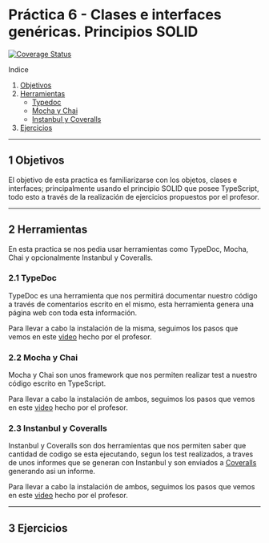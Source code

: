 # Práctica 6 - Clases e interfaces genéricas. Principios SOLID

[![Coverage Status](https://coveralls.io/repos/github/ULL-ESIT-INF-DSI-2122/ull-esit-inf-dsi-21-22-prct06-generics-solid-Yeixon98/badge.svg?branch=main)](https://coveralls.io/github/ULL-ESIT-INF-DSI-2122/ull-esit-inf-dsi-21-22-prct06-generics-solid-Yeixon98?branch=main)

Indice

1. [Objetivos](#Object)
2. [Herramientas](#Tools)
   * [Typedoc](#TypeDoc)
   * [Mocha y Chai](#Test)
   * [Instanbul y Coveralls](#Quality)
3. [Ejercicios](#Exercise)

***

## 1 Objetivos <a name="Object"></a>

El objetivo de esta practica es familiarizarse con los objetos, clases e interfaces; principalmente usando el principio SOLID que posee TypeScript, todo esto a través de la realización de ejercicios propuestos por el profesor.

***

## 2 Herramientas <a name="Tools"></a>

En esta practica se nos pedia usar herramientas como TypeDoc, Mocha, Chai y opcionalmente Instanbul y Coveralls.

### 2.1 TypeDoc <a name="TypeDoc"></a>

TypeDoc es una herramienta que nos permitirá documentar nuestro código a través de comentarios escrito en el mismo, esta herramienta genera una página web con toda esta información.

Para llevar a cabo la instalación de la misma, seguimos los pasos que vemos en este [video](https://drive.google.com/file/d/19LLLCuWg7u0TjjKz9q8ZhOXgbrKtPUme/view) hecho por el profesor.

### 2.2 Mocha y Chai <a name="Test"></a>

Mocha y Chai son unos framework que nos permiten realizar test a nuestro código escrito en TypeScript.

Para llevar a cabo la instalación de ambos, seguimos los pasos que vemos en este [video](https://drive.google.com/file/d/1-z1oNOZP70WBDyhaaUijjHvFtqd6eAmJ/view) hecho por el profesor.

### 2.3 Instanbul y Coveralls<a name="Quality"></a>

Instanbul y Coveralls son dos herramientas que nos permiten saber que cantidad de codigo se esta ejecutando, segun los test realizados, a traves de unos informes que se generan con Instanbul y son enviados a [Coveralls](https://coveralls.io/) generando asi un informe.

Para llevar a cabo la instalación de ambos, seguimos los pasos que vemos en este [video](https://drive.google.com/file/d/1xLDc4CpoYpsAlCFO_4DMwu7MKCtcZDnh/view) hecho por el profesor.

***

## 3 Ejercicios <a name="Exercise"></a>